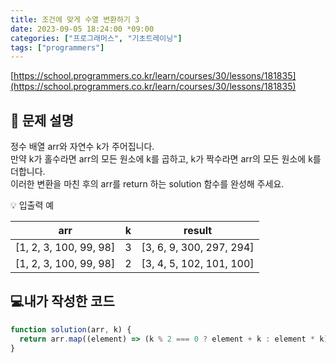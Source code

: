 ```yaml
---
title: 조건에 맞게 수열 변환하기 3
date: 2023-09-05 18:24:00 *09:00
categories: ["프로그래머스", "기초트레이닝"]
tags: ["programmers"]
---
```


[https://school.programmers.co.kr/learn/courses/30/lessons/181835](https://school.programmers.co.kr/learn/courses/30/lessons/181835)

## 📔 문제 설명

정수 배열 arr와 자연수 k가 주어집니다.  
만약 k가 홀수라면 arr의 모든 원소에 k를 곱하고, k가 짝수라면 arr의 모든 원소에 k를 더합니다.  
이러한 변환을 마친 후의 arr를 return 하는 solution 함수를 완성해 주세요.

💡 입출력 예

|          arr           |  k  |          result          |
| :--------------------: | :-: | :----------------------: |
| [1, 2, 3, 100, 99, 98] |  3  | [3, 6, 9, 300, 297, 294] |
| [1, 2, 3, 100, 99, 98] |  2  | [3, 4, 5, 102, 101, 100] |

## 💻내가 작성한 코드

```js
function solution(arr, k) {
  return arr.map((element) => (k % 2 === 0 ? element + k : element * k));
}
```

